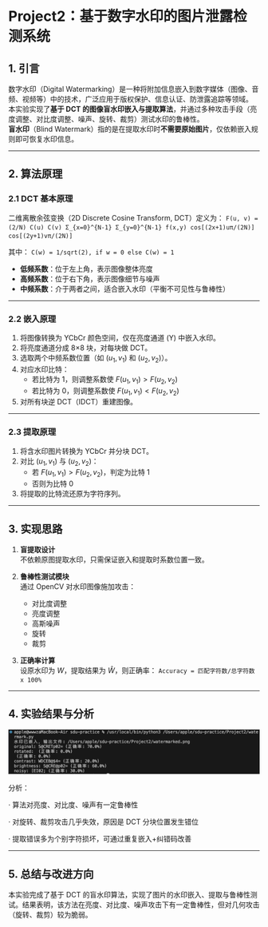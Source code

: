 # Project2：基于数字水印的图片泄露检测系统


## 1. 引言
数字水印（Digital Watermarking）是一种将附加信息嵌入到数字媒体（图像、音频、视频等）中的技术，广泛应用于版权保护、信息认证、防泄露追踪等领域。  
本实验实现了**基于 DCT 的图像盲水印嵌入与提取算法**，并通过多种攻击手段（亮度调整、对比度调整、噪声、旋转、裁剪）测试水印的鲁棒性。  
**盲水印**（Blind Watermark）指的是在提取水印时**不需要原始图片**，仅依赖嵌入规则即可恢复水印信息。

---

## 2. 算法原理

### 2.1 DCT 基本原理
二维离散余弦变换（2D Discrete Cosine Transform, DCT）定义为：
`F(u, v) = (2/N) C(u) C(v) Σ_{x=0}^{N-1} Σ_{y=0}^{N-1} f(x,y) cos[(2x+1)uπ/(2N)] cos[(2y+1)vπ/(2N)]`

其中：
`C(w) = 1/sqrt(2), if w = 0
  else C(w) = 1`

- **低频系数**：位于左上角，表示图像整体亮度  
- **高频系数**：位于右下角，表示图像细节与噪声  
- **中频系数**：介于两者之间，适合嵌入水印（平衡不可见性与鲁棒性）

---

### 2.2 嵌入原理
1. 将图像转换为 YCbCr 颜色空间，仅在亮度通道 (Y) 中嵌入水印。  
2. 将亮度通道分成 8×8 块，对每块做 DCT。  
3. 选取两个中频系数位置（如 $(u_1, v_1)$ 和 $(u_2, v_2)$）。  
4. 对应水印比特：
   - 若比特为 1，则调整系数使 $F(u_1, v_1) > F(u_2, v_2)$
   - 若比特为 0，则调整系数使 $F(u_1, v_1) < F(u_2, v_2)$  
5. 对所有块逆 DCT（IDCT）重建图像。

---

### 2.3 提取原理
1. 将含水印图片转换为 YCbCr 并分块 DCT。  
2. 对比 $(u_1, v_1)$ 与 $(u_2, v_2)$：
   - 若 $F(u_1, v_1) > F(u_2, v_2)$，判定为比特 1  
   - 否则为比特 0  
3. 将提取的比特流还原为字符序列。

---

## 3. 实现思路

1. **盲提取设计**  
   不依赖原图提取水印，只需保证嵌入和提取时系数位置一致。  

2. **鲁棒性测试模块**  
   通过 OpenCV 对水印图像施加攻击：
   - 对比度调整  
   - 亮度调整  
   - 高斯噪声  
   - 旋转  
   - 裁剪  

3. **正确率计算**  
   设原水印为 $W$，提取结果为 $\hat{W}$，则正确率：
   ` Accuracy = 匹配字符数/总字符数 x 100% `


---

## 4. 实验结果与分析

![image](https://github.com/sdu-wza/Innovation-and-Entrepreneurship-Practice/blob/main/Project2/result.png)

分析：

· 算法对亮度、对比度、噪声有一定鲁棒性

· 对旋转、裁剪攻击几乎失效，原因是 DCT 分块位置发生错位

· 提取错误多为个别字符损坏，可通过重复嵌入+纠错码改善

---

## 5. 总结与改进方向

本实验完成了基于 DCT 的盲水印算法，实现了图片的水印嵌入、提取与鲁棒性测试。结果表明，该方法在亮度、对比度、噪声攻击下有一定鲁棒性，但对几何攻击（旋转、裁剪）较为脆弱。
